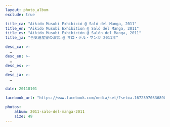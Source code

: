 ```yaml
---
layout: photo_album
exclude: true

title_ca: "Aikido Musubi Exhibició @ Saló del Manga, 2011"
title_en: "Aikido Musubi Exhibition @ Saló del Manga, 2011"
title_es: "Aikido Musubi Exhibición @ Salón del Manga, 2011"
title_ja: "合気道産靈の演武 @ サロ・デル・マンガ 2011年"

desc_ca: >-
  …
desc_en: >-
  …
desc_es: >-
  …
desc_ja: >-
  …

date: 20110101

facebook_url: "https://www.facebook.com/media/set/?set=a.167259703368908"

photos:
    album: 2011-salo-del-manga-2011
    size: 49
---
```

